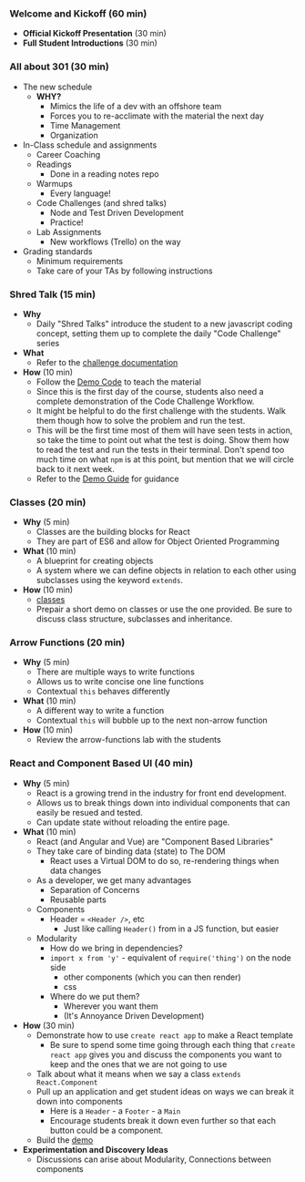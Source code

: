 ### Welcome and Kickoff (60 min)

- **Official Kickoff Presentation** (30 min)
- **Full Student Introductions** (30 min)

### All about 301 (30 min)

- The new schedule
  - **WHY?**
    - Mimics the life of a dev with an offshore team
    - Forces you to re-acclimate with the material the next day
    - Time Management
    - Organization
- In-Class schedule and assignments
  - Career Coaching
  - Readings
    - Done in a reading notes repo
  - Warmups
    - Every language!
  - Code Challenges (and shred talks)
    - Node and Test Driven Development
    - Practice!
  - Lab Assignments
    - New workflows (Trello) on the way
- Grading standards
  - Minimum requirements
  - Take care of your TAs by following instructions

### Shred Talk (15 min)

- **Why**
  - Daily "Shred Talks" introduce the student to a new javascript coding concept, setting them up to complete the daily "Code Challenge" series
- **What**
  - Refer to the [challenge documentation](../challenges/README.md)
- **How** (10 min)
  - Follow the [Demo Code](../challenges/DEMO.md) to teach the material
  - Since this is the first day of the course, students also need a complete demonstration of the Code Challenge Workflow. 
  - It might be helpful to do the first challenge with the students. Walk them though how to solve the problem and run the test. 
  - This will be the first time most of them will have seen tests in action, so take the time to point out what the test is doing. Show them how to read the test and run the tests in their terminal. Don't spend too much time on what `npm` is at this point, but mention that we will circle back to it next week.
  - Refer to the [Demo Guide](DEMO.md) for guidance
  
### Classes (20 min)

- **Why** (5 min)
  - Classes are the building blocks for React
  - They are part of ES6 and allow for Object Oriented Programming
- **What** (10 min)
  - A blueprint for creating objects
  - A system where we can define objects in relation to each other using subclasses using the keyword `extends`.
- **How** (10 min)
  - [classes](https://developer.mozilla.org/en-US/docs/Web/JavaScript/Reference/Classes)
  - Prepair a short demo on classes or use the one provided. Be sure to discuss class structure, subclasses and inheritance.

### Arrow Functions (20 min)

- **Why** (5 min)
  - There are multiple ways to write functions
  - Allows us to write concise one line functions
  - Contextual `this` behaves differently
- **What** (10 min)
  - A different way to write a function
  - Contextual `this` will bubble up to the next non-arrow function
- **How** (10 min)
  - Review the arrow-functions lab with the students

### React and Component Based UI (40 min)

- **Why** (5 min)
  - React is a growing trend in the industry for front end development.
  - Allows us to break things down into individual components that can easily be resued and tested.
  - Can update state without reloading the entire page.
- **What** (10 min)
  - React (and Angular and Vue) are "Component Based Libraries"
  - They take care of binding data (state) to The DOM
    - React uses a Virtual DOM to do so, re-rendering things when data changes
  - As a developer, we get many advantages
    - Separation of Concerns
    - Reusable parts
  - Components
    - Header = `<Header />`, etc
      - Just like calling `Header()` from in a JS function, but easier
  - Modularity
    - How do we bring in dependencies?
    - `import x from 'y'` - equivalent of `require('thing')` on the node side
      - other components (which you can then render)
      - css
    - Where do we put them?
      - Wherever you want them
      - (It's Annoyance Driven Development)
- **How** (30 min)
  - Demonstrate how to use `create react app` to make a React template
    - Be sure to spend some time going through each thing that `create react app` gives you and discuss the components you want to keep and the ones that we are not going to use
  - Talk about what it means when we say a class `extends React.Component`
  - Pull up an application and get student ideas on ways we can break it down into components
    - Here is a `Header` - a `Footer` - a `Main`
    - Encourage students break it down even further so that each button could be a component.
  - Build the [demo](../demo) 
- **Experimentation and Discovery Ideas**
  - Discussions can arise about Modularity, Connections between components
